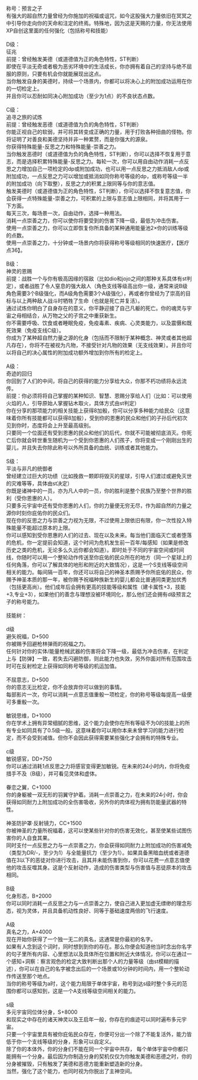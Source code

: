 <title>预言之子</title>
<meta name="GENERATOR" content="WinCHM">
<meta http-equiv="Content-Type" content="text/html; charset=gb2312">
<br>
<br>称号：预言之子 
<br>有强大的超自然力量曾经为你施加的祝福或诅咒，如今这股强大力量依旧在冥冥之中引导你走向你的天命和注定的终焉。特殊地，因为这是天赐的力量，你无法使用XP自创这里面的任何强化（包括称号和技能） 
<br>
<br>D级： 
<br>征兆 
<br>前提：曾经触发美德（或道德值为正的角色特性，ST判断） 
<br>即使在平淡无奇或者极为恶劣环境中的生活成长，你亦拥有着自己的坚持与绝不屈服的原则，只要有机会你就能展现出这点。 
<br>当你触发自身的美德时，持续一个场景内，你都可以将决心上的附加成功运用在你的一切检定上。 
<br>并且你可以忍耐如同决心附加成功（至少为1点）的不良状态点数。 
<br>
<br>C级： 
<br>追寻之旅的试炼 
<br>前提：曾经触发恶德（或道德值为负的角色特性，ST判断） 
<br>你能正视自己的软弱，并可将其转变成正确的力量，用于打败各种扭曲的怪物。你将证明了对善良和美德坚持并非一种累赘，而是你强大的源泉。 
<br>你获得特殊能量-反思之力和特殊能量-崇善之力。 
<br>当你触发恶德时（或道德值为负的角色特性，ST判断），你可以选择不恢复用于意志，而是选择积累特殊能量-反思之力。每轮一次，你可以用自由动作消耗一点反思之力增加自己一项检定的dp或附加成功，也可以用一点反思之力抵消敌人dp或附加成功，一点反思之力可以增加或抵消如同你称号等级的dp，或称号等级一半的附加成功（向下取整），反思之力的积累上限同等与你的意志值。 
<br>触发美德时（或道德值为正的角色特性，ST判断），你可以选择不恢复意志值，你会获得一点特殊能量-崇善之力，可积累的上限与意志值上限相同，并将其用于一下方面。 
<br>每天三次，每场景一次，自由动作，选择一种用法。 
<br>消耗一点崇善之力，你可以使你将要受到的伤害下降一级，最低为冲击伤害。 
<br>使用一点崇善之力，你可以立即恢复你所具备的某种通用能量池2×你的训练等级的点数。 
<br>使用一点崇善之力，十分钟或一场景内你将获得称号等级相同的快速医疗，【医疗点36】。 
<br>
<br>B级： 
<br>神灵的恩赐 
<br>前提：战胜一个与你有极高因缘的宿敌（比如dio和jojo之间的那种关系具体有st判定），或者战胜了令人窒息的强大敌人（角色支线等级高出你一级，通常来说B级角色需要3个B级强化，而A级角色需要3个A级强化），再或者你曾经为了崇高的目标与以上两种敌人战斗时牺牲了生命（也就是死亡并复活）。 
<br>通过试炼你明白了自身存在的意义，你平静迎接了自己凡躯的死亡。你的魂灵与宇宙之母相结合，从万物之父的子宫之中重获新生。 
<br>你不需要呼吸、饮食或者睡眠免疫，免疫毒素、疾病、心灵类能力，以及震慑和既死效果（免疫支线C级）。 
<br>你成为了某种超自然力量之源的化身（包括而不限制于某种概念、神灵或者其他超凡存在），你将不在被视为凡物，不接受针对凡物的效果（无支线效果）。并且你可以将自己的决心属性的附加成功额外增加到你所有的检定上。 
<br>
<br>A级： 
<br>奇迹的回归 
<br>你回到了人们的中间，将自己的获得的能力分享给大众，你那不朽功绩将永远流传。 
<br>前提：你必须将将自己掌握的某种知识、智慧、恩赐分享给人们（比如：可以使用火焰的人，引导原始人掌握钻木取火，具体方式由st判定） 
<br>你在分享的那项能力的相关技能上获得8加骰，你可以分享多种能力给民众（这意味着你所有技能都可以获得8加骰），受到你的恩惠的民众和他们的子孙后代初次见到你时，态度将会上升至最高级别。 
<br>只要同一个位面还有受到恩惠的民众和他们的后代，你就不可能被彻底消灭。你死亡后你就会转世重生随机为一个受到你恩惠的人们孩子，你将变成一个刚刚出生的婴儿，并且失去你除此称号以外所具备的血统、训练或者其他能力。 
<br>
<br>S级： 
<br>平淡与非凡的统御者 
<br>曾经建立过巨大的功绩（比如挽救一颗即将毁灭的星球，引导人们渡过或避免灭世的灾难等等，具体由st决定） 
<br>你既是诸神中的一员，亦为凡人中的一员，你的胜利是整个民族乃至整个世界的胜利（受你恩惠的人）。 
<br>只要多元宇宙中还有受你恩惠的人们，你的力量便无穷无尽，作为超自然的力量之源你时刻你庇佑你的民众们。 
<br>现在你的反思之力与崇善之力视为无限，不过使用上限依旧有限，你一次性投入特殊能量不能超过原本的上限。 
<br>你可以感知到受你恩惠的人们的过去、现在以及未来。每当他们面临灭亡或者堕落的危机，你一定提前会知道，这个时间为危机发生前一百年/每感知（如果是修改历史之类的危机，无论多么久远你都会知道）。即时处于不同的宇宙空间或时间线，你随时可以用一个整轮动作传送至你庇佑的民众所在的地方（同一个星球上的任何角落，你可以了解具体的地形和附近的大致情况），这是一个S支线等级空间相关的能力。每间隔一百年，你还可以将自己的神圣本质赐予你所庇佑的民众，你赐予神圣本质的那一年，被你赐予祝福种族新生的婴儿都会比普通同类更加优秀（包括更高尚）。他们成年后会拥有更高的技能等级和属性（建卡属性+3，技能+3,专业+3），如果他们的善念与理想没被环境同化，那么他们还会拥有d级预言之子的称号能力。 
<br>
<br>技能树： 
<br>
<br>d级 
<br>避矢祝福，D+500 
<br>你被赐予回避枪林弹雨的祝福之力。 
<br>任何针对你的实体/能量枪械武器的伤害将会下降一级，最低为冲击伤害，在判定上与【防弹】一致，若失去闪避防御，则此能力也失效，另外你面对所有范围攻击时可在反射检定上获得如同称号等级的机运加值。 
<br>
<br>不屈意志，D+500 
<br>你的意志无比检定，你不会放弃你可以做到的事情。 
<br>每部影片一次，你可以消耗一点意志值重骰一项检定，你的称号等级每提高一级便可多重骰一次。 
<br>
<br>敏锐思维，D+1000
<br>你在学术上拥有异常细腻的思维，这个能力会使你在所有等级不为0的技能上的所有专业如同具有了0.5级一般。这意味着你可以用你本来未曾学习的能力进行检定，而不会受到减值。但你不会因此获得需要某些强化才会拥有的特殊专业。 
<br>
<br>c级 
<br>敏锐感官，DD+750 
<br>你可以通过消耗1点反思之力将感官变得更加敏锐。在未来的24小时内，你将免疫措手不及（B级），并可看见灵体和虚体。 
<br>
<br>眷恋之翼，C+1000 
<br>你的身躯被一双无形的羽翼守护着。消耗一点崇善之力，在未来的24小时，你会获得如同耐力上附加成功的全伤害吸收，另外你的肉体视为拥有防能量武器的特性。 
<br>
<br>神圣防护罩·反射镜力，CC+1500 
<br>你被神圣的力量所祝福着，这可以使某些针对你的伤害无效化，甚至使某些试图伤害你的人自食其果。 
<br>同时支付一点反思之力与一点崇善之力，你会获得如同耐力上附加成功的伤害减免（类型为DR/-，至少为1）与全能量抗力（至少为1）。如果具备黑暗血统或者道德值在3以下的恶徒对你进行攻击，且其并未能伤害到你，你可以花费一点意志值使他的攻击反噬其身。这是个反射动作，造成的伤害类型与伤害值与恶徒原本的攻击相同。 
<br>
<br>B级 
<br>化身形态，B+2000 
<br>你可以同时消耗一点反思之力与一点崇善之力，使自己进入更加虚无缥缈的理念形态，视为灵体，并且具备机动性良好、同等于基础速度两倍的飞行速度。 
<br>
<br>A级 
<br>真名之力，A+4000 
<br>现在开始你获得了一个独一无二的真名，这通常是你最初的名字。 
<br>如果有人念到这个词时，同时想到到你的存在。那么你便会知道他当时念出你名字的句子里所有内容、心里想法以及具体所在位置和附近大体情况，你可以在通过一个感知+洞察：察言观色的检定大致判断出那个人的力量等级（由st模糊的描述），你可以在自己的名字被念出后的一个场景或10分钟的时间内，用一个整轮动作传送至那个地点。 
<br>当你的称号等级为a时，这个能力局限于单体宇宙，称号到达s级时整个多元的范围你都可以感知到，这是一个A支线等级空间相关的能力。 
<br>
<br>s级 
<br>多元宇宙同位体分身，S+8000 
<br>和现实之中存在的诸天神灵以及王启年一般，你存在的痕迹可以同时遍布多元宇宙。 
<br>只要一个宇宙里具有被你庇佑民众存在，你便可分出一个除了不能复活外，能力皆低于你一个支线等级的分身，形象可以自定义。 
<br>除了你的本体外，你的分身们不能在同一个宇宙中共存， 每个单体宇宙中你都只能拥有一个分身。最后因为你制造分身的契机仅仅为你触发美德和恶德之时，你的分身被摧毁，只有触发了美德和恶德方能重新塑造新的分身。 
<br>当然，强化了这个能力，也同时视为你脱出了主神空间。